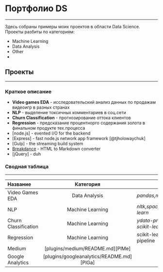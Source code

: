 # Портфолио DS
___
Здесь собраны примеры моих проектов в области Data Science.
Проекты разбиты по категориям:
- Machine Learning 
- Data Analysis
- Other
- 
## Проекты
___
### Краткое описание
- **Video games EDA** - исследовательский анализ данных по продажам видеоигр в разных странах
- **NLP** - выделение токсичных комментариев в соц.сети
- **Churn Classification** - прогнозирование оттока клиентов
- **Regression** - предсказание процентнорго содержания золота в финальном продукте тех.процесса
- [node.js] - evented I/O for the backend
- [Express] - fast node.js network app framework [@tjholowaychuk]
- [Gulp] - the streaming build system
- [Breakdance](https://breakdance.github.io/breakdance/) - HTML
to Markdown converter
- [jQuery] - duh
### Сводная таблица
___
| Название | Категория | Стек | Метрика | Ссылка |
|:-----------------| :------: | ------ |:------:|:------:|
| Video Games EDA| Data Analysis|*pandas,matplotlib,seaborn*|-|https://github.com/dmitryamel/portfolio/blob/main/EDA/EDA.ipynb]
| NLP | Machine Learning|*nltk,spacy,catboost,scikit-learn*|F1|https://github.com/dmitryamel/portfolio/tree/main/NLP|
| Churn Classification| Machine Learning | *ydata-profiling, fast-ml, scikit-learn*| F1| https://github.com/dmitryamel/portfolio/tree/main/Churn%20Classification
| Regression | Machine Learning |scikit-learn, scipy.stats, pipeline| sMAPE| https://github.com/dmitryamel/portfolio/tree/main/Regression
| Medium | [plugins/medium/README.md][PlMe] |
| Google Analytics | [plugins/googleanalytics/README.md][PlGa] |


```

